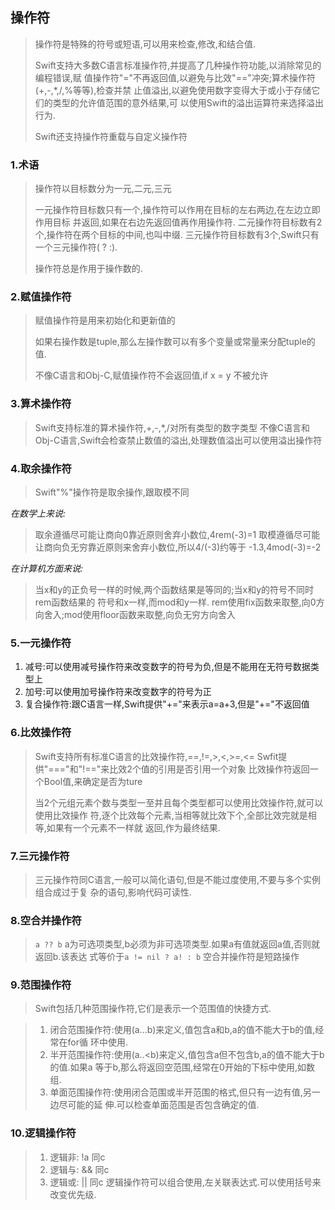 ## 操作符
> 操作符是特殊的符号或短语,可以用来检查,修改,和结合值.
>
> Swift支持大多数C语言标准操作符,并提高了几种操作符功能,以消除常见的编程错误,赋
> 值操作符"="不再返回值,以避免与比效"=="冲突;算术操作符(+,-,*,/,%等等),检查并禁
> 止值溢出,以避免使用数字变得大于或小于存储它们的类型的允许值范围的意外结果,可
> 以使用Swift的溢出运算符来选择溢出行为.
>
> Swift还支持操作符重载与自定义操作符

### 1.术语
> 操作符以目标数分为一元,二元,三元
>
> 一元操作符目标数只有一个,操作符可以作用在目标的左右两边,在左边立即作用目标
> 并返回,如果在右边先返回值再作用操作符.
> 二元操作符目标数有2个,操作符在两个目标的中间,也叫中缀.
> 三元操作符目标数有3个,Swift只有一个三元操作符( ? :).
>
> 操作符总是作用于操作数的.

### 2.赋值操作符
> 赋值操作符是用来初始化和更新值的
>
> 如果右操作数是tuple,那么左操作数可以有多个变量或常量来分配tuple的值.
>
> 不像C语言和Obj-C,赋值操作符不会返回值,if x = y 不被允许

### 3.算术操作符
> Swift支持标准的算术操作符,+,-,*,/对所有类型的数字类型
> 不像C语言和Obj-C语言,Swift会检查禁止数值的溢出,处理数值溢出可以使用溢出操作符

### 4.取余操作符
> Swift"%"操作符是取余操作,跟取模不同

*在数学上来说:*
> 取余遵循尽可能让商向0靠近原则舍弃小数位,4rem(-3)=1
> 取模遵循尽可能让商向负无穷靠近原则来舍弃小数位,所以4/(-3)约等于
> -1.3,4mod(-3)=-2

*在计算机方面来说:*
> 当x和y的正负号一样的时候,两个函数结果是等同的;当x和y的符号不同时rem函数结果的
> 符号和x一样,而mod和y一样.
> rem使用fix函数来取整,向0方向舍入;mod使用floor函数来取整,向负无穷方向舍入

### 5.一元操作符
1. 减号:可以使用减号操作符来改变数字的符号为负,但是不能用在无符号数据类型上
2. 加号:可以使用加号操作符来改变数字的符号为正
3. 复合操作符:跟C语言一样,Swift提供"+="来表示a=a+3,但是"+="不返回值

### 6.比效操作符
> Swift支持所有标准C语言的比效操作符,==,!=,>,<,>=,<=
> Swfit提供"==="和"!=="来比效2个值的引用是否引用一个对象
> 比效操作符返回一个Bool值,来确定是否为ture
> 
> 当2个元组元素个数与类型一至并且每个类型都可以使用比效操作符,就可以使用比效操作
> 符,逐个比效每个元素,当相等就比效下个,全部比效完就是相等,如果有一个元素不一样就
> 返回,作为最终结果.

### 7.三元操作符
> 三元操作符同C语言,一般可以简化语句,但是不能过度使用,不要与多个实例组合成过于复
> 杂的语句,影响代码可读性.

### 8.空合并操作符
> `a ?? b` a为可选项类型,b必须为非可选项类型.如果a有值就返回a值,否则就返回b.该表达
> 式等价于`a != nil ? a! : b`
> 空合并操作符是短路操作

### 9.范围操作符
> Swift包括几种范围操作符,它们是表示一个范围值的快捷方式.

> 1. 闭合范围操作符:使用(a...b)来定义,值包含a和b,a的值不能大于b的值,经常在for循
>    环中使用.
> 2. 半开范围操作符:使用(a..<b)来定义,值包含a但不包含b,a的值不能大于b的值.如果a
>    等于b,那么将返回空范围,经常在0开始的下标中使用,如数组.
> 3. 单面范围操作符:使用闭合范围或半开范围的格式,但只有一边有值,另一边尽可能的延
>    伸.可以检查单面范围是否包含确定的值.

### 10.逻辑操作符
> 1. 逻辑非: !a 同c
> 2. 逻辑与: && 同c
> 3. 逻辑或: || 同c
> 逻辑操作符可以组合使用,左关联表达式.可以使用括号来改变优先级.

 
